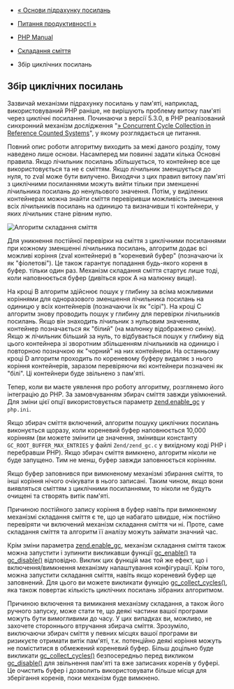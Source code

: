 - [« Основи підрахунку посилань](features.gc.refcounting-basics.md)
- [Питання продуктивності
»](features.gc.performance-considerations.md)

- [PHP Manual](index.md)
- [Складання сміття](features.gc.md)
- Збір циклічних посилань

## Збір циклічних посилань

Зазвичай механізми підрахунку посилань у пам'яті, наприклад, використовуваний PHP
раніше, не вирішують проблему витоку пам'яті через циклічні посилання.
Починаючи з версії 5.3.0, в PHP реалізований синхронний механізм
дослідження "[» Concurrent Cycle Collection in Reference Counted
Systems](http://researcher.watson.ibm.com/researcher/files/us-bacon/Bacon01Concurrent.pdf)",
у якому розглядається це питання.

Повний опис роботи алгоритму виходить за межі даного розділу,
тому наведено лише основи. Насамперед ми повинні задати кілька
Основні правила. Якщо лічильник посилань збільшується, то контейнер все ще
використовується та не є сміттям. Якщо лічильник зменшується до нуля, то
zval може бути вилучено. Виходячи з цих правил витоку пам'яті з
циклічними посиланнями можуть вийти тільки при зменшенні лічильника
посилань до ненульового значення. Потім, у виділених контейнерах можна
знайти сміття перевіривши можливість зменшення всіх лічильників посилань на
одиницю та визначивши ті контейнери, у яких лічильник стане рівним нулю.

![Алгоритм складання
сміття](images/12f37b1c6963c1c5c18f30495416a197-gc-algorithm.png)

Для уникнення постійної перевірки на сміття з циклічними посиланнями при
кожному зменшенні лічильника посилань, алгоритм додає всі можливі
коріння (zval контейнери) в "кореневий буфер" (позначаючи їх як
"фіолетові"). Це також гарантує попадання будь-якого кореня в буфер.
тільки один раз. Механізм складання сміття стартує лише тоді, коли
наповнюється буфер (дивіться крок A на малюнку вище).

На кроці B алгоритм здійснює пошук у глибину за всіма можливими коріннями
для одноразового зменшення лічильника посилань на одиницю у всіх
контейнерів (позначаючи їх як "сірі"). На кроці C алгоритм знову
проводить пошук у глибину для перевірки лічильників посилань. Якщо він
знаходить лічильник з нульовим значенням, контейнер позначається як "білий"
(на малюнку відображено синім). Якщо ж лічильник більший за нуль, то
відбувається пошук у глибину від цього контейнера зі зворотним збільшенням
лічильників на одиницю і повторною позначкою як "чорний" на них
контейнери. На останньому кроці D алгоритм проходить по кореневому буферу
видаляє з нього коріння контейнерів, заразом перевіряючи які контейнери
позначені як "білі". Ці контейнери буде звільнено з пам'яті.

Тепер, коли ви маєте уявлення про роботу алгоритму, розглянемо його
інтеграцію до PHP. За замовчуванням збирач сміття завжди увімкнений. Для
зміни цієї опції використовується параметр
[zend.enable_gc](info.configuration.md#ini.zend.enable-gc) у
`php.ini`.

Якщо збирач сміття включений, алгоритм пошуку циклічних посилань
виконується щоразу, коли кореневий буфер наповнюється 10,000 корінням
(ви можете змінити це значення, змінивши константу
`GC_ROOT_BUFFER_MAX_ENTRIES` у файлі `Zend/zend_gc.c` у вихідному коді
PHP і перебравши PHP). Якщо збирач сміття вимкнено, алгоритм ніколи не
буде запущено. Тим не менш, буфер завжди заповнюється корінням.

Якщо буфер заповнився при вимкненому механізмі збирання сміття, то інші
коріння нічого очікувати в нього записані. Таким чином, якщо вони виявляться сміттям
з циклічними посиланнями, то ніколи не будуть очищені та створять витік
пам'яті.

Причиною постійного запису коріння в буфер навіть при вимкненому механізмі
складання сміття є те, що це набагато швидше, ніж постійно
перевіряти чи включений механізм складання сміття чи ні. Проте, саме складання
сміття та алгоритм її аналізу можуть займати значний час.

Крім зміни параметра
[zend.enable_gc](info.configuration.md#ini.zend.enable-gc), механізм
складання сміття також можна запустити і зупинити викликавши функції
[gc_enable()](function.gc-enable.md) та
[gc_disable()](function.gc-disable.md) відповідно. Виклик цих
функцій має той же ефект, що і включення/вимкнення механізму
налаштування конфігурації. Крім того, можна запустити складання
сміття, навіть якщо кореневий буфер ще заповнений. Для цього ви можете
викликати функцію [gc_collect_cycles()](function.gc-collect-cycles.md),
яка також повертає кількість циклічних посилань зібраних
алгоритмом.

Причиною включення та вимикання механізму складання, а також його ручного
запуску, може стати те, що деякі частини вашої програми можуть
бути вимогливими до часу. У цих випадках ви, можливо, не
захочете стороннього втручання збирача сміття. Зрозуміло,
виключаючи збирач сміття у певних місцях вашої програми ви
ризикуєте отримати витік пам'яті, т.к. потенційно деякі коріння можуть
не поміститися в обмежений кореневий буфер. Більш доцільно буде
викликати [gc_collect_cycles()](function.gc-collect-cycles.md)
безпосередньо перед викликом [gc_disable()](function.gc-disable.md)
для звільнення пам'яті та вже записаних коренів у буфері. Це очистить
буфер і дозволить використовувати більше місця для зберігання коренів, поки
механізм буде вимкнено.
